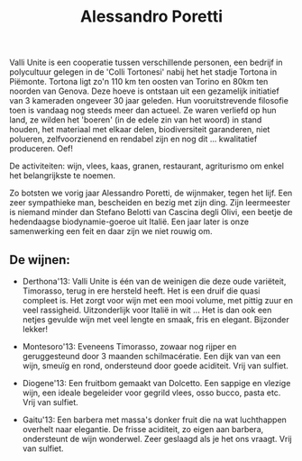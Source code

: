 ﻿---
title: Alessandro Poretti
huis:  Valli Unite
dept:  
regio: Piemonte
photo: valliunite.jpg
layout: wijnhuis

wijnen:
    - naam:  Derthona'13
      ref:   
      app:   D.O.C. Timorasso
      type:  Bianco
      cep:   Timorasso
      prijs: €11.65  

    - naam:  Montesoro'13
      ref:   
      app:   D.O.C. Timorasso
      type:  Bianco
      cep:   Timorasso
      prijs: €11.65
      opm:   Macération pelliculaire
      
    - naam:  Diogene'13
      ref:   
      app:   D.O.C. Dolcetto
      type:  Rosso
      cep:   Dolcetto
      prijs: €9.38
  
    - naam:  Gaitu'13
      ref:   
      app:   D.O.C. Barbera
      type:  Rosso
      cep:   Barbera
      prijs: €9.38
---
Valli Unite is een cooperatie tussen verschillende personen, een bedrijf in polycultuur gelegen in de 'Colli Tortonesi' nabij het het stadje Tortona in Piëmonte. 
Tortona ligt zo'n 110 km ten oosten van Torino en 80km ten noorden van Genova.
Deze hoeve is ontstaan uit een gezamelijk initiatief van 3 kameraden ongeveer 30 jaar geleden. Hun vooruitstrevende filosofie toen is vandaag nog steeds meer dan actueel. 
Ze waren verliefd op hun land, ze wilden het 'boeren' (in de edele zin van het woord) in stand houden, het materiaal met elkaar delen, biodiversiteit garanderen, niet polueren, 
zelfvoorzienend en rendabel zijn en nog dit ... kwalitatief produceren. Oef!

De activiteiten: wijn, vlees, kaas, granen, restaurant, agriturismo om enkel het belangrijkste te noemen.

Zo botsten we vorig jaar Alessandro Poretti, de wijnmaker, tegen het lijf. Een zeer sympathieke man, bescheiden en bezig met zijn ding. Zijn leermeester is niemand minder dan
Stefano Belotti van Cascina degli Olivi, een beetje de hedendaagse biodynamie-goeroe uit Italië.
Een jaar later is onze samenwerking een feit en daar zijn we niet rouwig om.

De wijnen:
----------
* Derthona'13: Valli Unite is één van de weinigen die deze oude variëteit, Timorasso, terug in ere hersteld heeft. Het is een druif die quasi compleet is. Het zorgt voor wijn 
met een mooi volume, met pittig zuur en veel rassigheid. Uitzonderlijk voor Italië in wit ... Het is dan ook een netjes gevulde wijn met veel lengte en smaak, fris en elegant. Bijzonder lekker!

* Montesoro'13: Eveneens Timorasso, zowaar nog rijper en geruggesteund door 3 maanden schilmacératie. Een dijk van van een wijn, smeuïg en rond, ondersteund door goede aciditeit. Vrij van sulfiet.

* Diogene'13: Een fruitbom gemaakt van Dolcetto. Een sappige en vlezige wijn, een ideale begeleider voor gegrild vlees, osso bucco, pasta etc. Vrij van sulfiet. 

* Gaitu'13: Een barbera met massa's donker fruit die na wat luchthappen overhelt naar elegantie. De frisse aciditeit, zo eigen aan barbera, ondersteunt de wijn wonderwel. 
Zeer geslaagd als je het ons vraagt. Vrij van sulfiet. 
 
  




   
